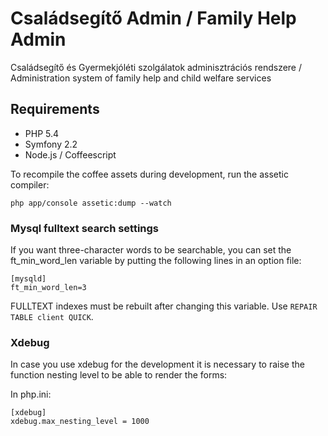 Családsegítő Admin / Family Help Admin
========================================

Családsegítő és Gyermekjóléti szolgálatok adminisztrációs rendszere /
Administration system of family help and child welfare services

## Requirements

* PHP 5.4
* Symfony 2.2
* Node.js / Coffeescript

To recompile the coffee assets during development, run the assetic compiler:

```
php app/console assetic:dump --watch
```

### Mysql fulltext search settings
If you want three-character words to be searchable, you can set the ft_min_word_len variable by putting the following lines in an option file:
```
[mysqld]
ft_min_word_len=3
```

FULLTEXT indexes must be rebuilt after changing this variable. Use `REPAIR TABLE client QUICK`.

### Xdebug
In case you use xdebug for the development it is necessary to raise the function nesting level to be able to render the forms:

In php.ini:
```
[xdebug]
xdebug.max_nesting_level = 1000
```